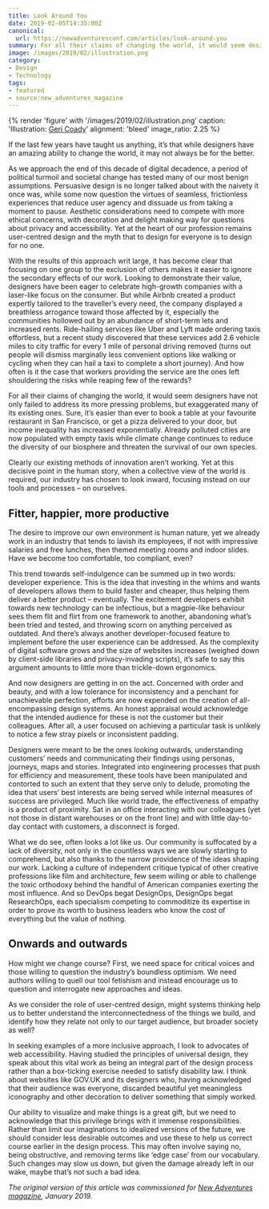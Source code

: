 ```yaml
---
title: Look Around You
date: 2019-02-05T14:35:00Z
canonical:
  url: https://newadventuresconf.com/articles/look-around-you
summary: For all their claims of changing the world, it would seem designers have not only failed to address its more pressing problems, but exaggerated many of its existing ones.
image: /images/2019/02/illustration.png
category:
- Design
- Technology
tags:
- featured
- source:new_adventures_magazine
---
```

{% render 'figure' with '/images/2019/02/illustration.png'
  caption: 'Illustration: [Geri Coady](http://hellogeri.com)'
  alignment: 'bleed'
  image_ratio: 2.25
%}

If the last few years have taught us anything, it’s that while designers have an amazing ability to change the world, it may not always be for the better.

As we approach the end of this decade of digital decadence, a period of political turmoil and societal change has tested many of our most benign assumptions. Persuasive design is no longer talked about with the naivety it once was, while some now question the virtues of seamless, frictionless experiences that reduce user agency and dissuade us from taking a moment to pause. Aesthetic considerations need to compete with more ethical concerns, with decoration and delight making way for questions about privacy and accessibility. Yet at the heart of our profession remains user-centred design and the myth that to design for everyone is to design for no one.

With the results of this approach writ large, it has become clear that focusing on one group to the exclusion of others makes it easier to ignore the secondary effects of our work. Looking to demonstrate their value, designers have been eager to celebrate high-growth companies with a laser-like focus on the consumer. But while Airbnb created a product expertly tailored to the traveller’s every need, the company displayed a breathless arrogance toward those affected by it, especially the communities hollowed out by an abundance of short-term lets and increased rents. Ride-hailing services like Uber and Lyft made ordering taxis effortless, but a recent study discovered that these services add 2.6 vehicle miles to city traffic for every 1 mile of personal driving removed (turns out people will dismiss marginally less convenient options like walking or cycling when they can hail a taxi to complete a short journey). And how often is it the case that workers providing the service are the ones left shouldering the risks while reaping few of the rewards?

For all their claims of changing the world, it would seem designers have not only failed to address its more pressing problems, but exaggerated many of its existing ones. Sure, it’s easier than ever to book a table at your favourite restaurant in San Francisco, or get a pizza delivered to your door, but income inequality has increased exponentially. Already polluted cities are now populated with empty taxis while climate change continues to reduce the diversity of our biosphere and threaten the survival of our own species.

Clearly our existing methods of innovation aren’t working. Yet at this decisive point in the human story, when a collective view of the world is required, our industry has chosen to look inward, focusing instead on our tools and processes – on ourselves.

## Fitter, happier, more productive

The desire to improve our own environment is human nature, yet we already work in an industry that tends to lavish its employees, if not with impressive salaries and free lunches, then themed meeting rooms and indoor slides. Have we become too comfortable, too compliant, even?

This trend towards self-indulgence can be summed up in two words: developer experience. This is the idea that investing in the whims and wants of developers allows them to build faster and cheaper, thus helping them deliver a better product – eventually. The excitement developers exhibit towards new technology can be infectious, but a magpie-like behaviour sees them flit and flirt from one framework to another, abandoning what’s been tried and tested, and throwing scorn on anything perceived as outdated. And there’s always another developer-focused feature to implement before the user experience can be addressed. As the complexity of digital software grows and the size of websites increases (weighed down by client-side libraries and privacy-invading scripts), it’s safe to say this argument amounts to little more than trickle-down ergonomics.

And now designers are getting in on the act. Concerned with order and beauty, and with a low tolerance for inconsistency and a penchant for unachievable perfection, efforts are now expended on the creation of all-encompassing design systems. An honest appraisal would acknowledge that the intended audience for these is not the customer but their colleagues. After all, a user focused on achieving a particular task is unlikely to notice a few stray pixels or inconsistent padding.

Designers were meant to be the ones looking outwards, understanding customers’ needs and communicating their findings using personas, journeys, maps and stories. Integrated into engineering processes that push for efficiency and measurement, these tools have been manipulated and contorted to such an extent that they serve only to delude, promoting the idea that users’ best interests are being served while internal measures of success are privileged. Much like world trade, the effectiveness of empathy is a product of proximity. Sat in an office interacting with our colleagues (yet not those in distant warehouses or on the front line) and with little day-to-day contact with customers, a disconnect is forged.

What we do see, often looks a lot like us. Our community is suffocated by a lack of diversity, not only in the countless ways we are slowly starting to comprehend, but also thanks to the narrow providence of the ideas shaping our work. Lacking a culture of independent critique typical of other creative professions like film and architecture, few seem willing or able to challenge the toxic orthodoxy behind the handful of American companies exerting the most influence. And so DevOps begat DesignOps, DesignOps begat ResearchOps, each specialism competing to commoditize its expertise in order to prove its worth to business leaders who know the cost of everything but the value of nothing.

## Onwards and outwards

How might we change course? First, we need space for critical voices and those willing to question the industry’s boundless optimism. We need authors willing to quell our tool fetishism and instead encourage us to question and interrogate new approaches and ideas.

As we consider the role of user-centred design, might systems thinking help us to better understand the interconnectedness of the things we build, and identify how they relate not only to our target audience, but broader society as well?

In seeking examples of a more inclusive approach, I look to advocates of web accessibility. Having studied the principles of universal design, they speak about this vital work as being an integral part of the design process rather than a box-ticking exercise needed to satisfy disability law. I think about websites like GOV.UK and its designers who, having acknowledged that their audience was everyone, discarded beautiful yet meaningless iconography and other decoration to deliver something that simply worked.

Our ability to visualize and make things is a great gift, but we need to acknowledge that this privilege brings with it immense responsibilities. Rather than limit our imaginations to idealized versions of the future, we should consider less desirable outcomes and use these to help us correct course earlier in the design process. This may often involve saying no, being obstructive, and removing terms like ‘edge case’ from our vocabulary. Such changes may slow us down, but given the damage already left in our wake, maybe that’s not such a bad idea.

*The original version of this article was commissioned for [New Adventures magazine](https://newadventuresconf.com/2019/fringe/publication/), January 2019.*
